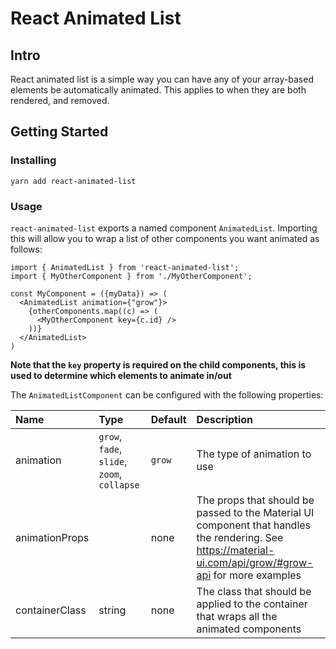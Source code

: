 # React Animated List

## Intro

React animated list is a simple way you can have any of your array-based elements be automatically animated. This applies to when they are both rendered, and removed.

## Getting Started

### Installing

`yarn add react-animated-list`

### Usage

`react-animated-list` exports a named component `AnimatedList`. Importing this will allow you to wrap a list of other components you want animated as follows:

```
import { AnimatedList } from 'react-animated-list';
import { MyOtherComponent } from './MyOtherComponent';

const MyComponent = ({myData}) => (
  <AnimatedList animation={"grow"}>
    {otherComponents.map((c) => (
      <MyOtherComponent key={c.id} />
    ))}
  </AnimatedList>
)
```

**Note that the `key` property is required on the child components, this is used to determine which elements to animate in/out**

The `AnimatedListComponent` can be configured with the following properties:

| Name           | Type                                        | Default | Description                                                                                                                                               |
| :------------- | :------------------------------------------ | :------ | :-------------------------------------------------------------------------------------------------------------------------------------------------------- |
| animation      | `grow`, `fade`, `slide`, `zoom`, `collapse` | `grow`  | The type of animation to use                                                                                                                              |
| animationProps |                                             | none    | The props that should be passed to the Material UI component that handles the rendering. See https://material-ui.com/api/grow/#grow-api for more examples |
| containerClass | string                                      | none    | The class that should be applied to the container that wraps all the animated components                                                                  |
